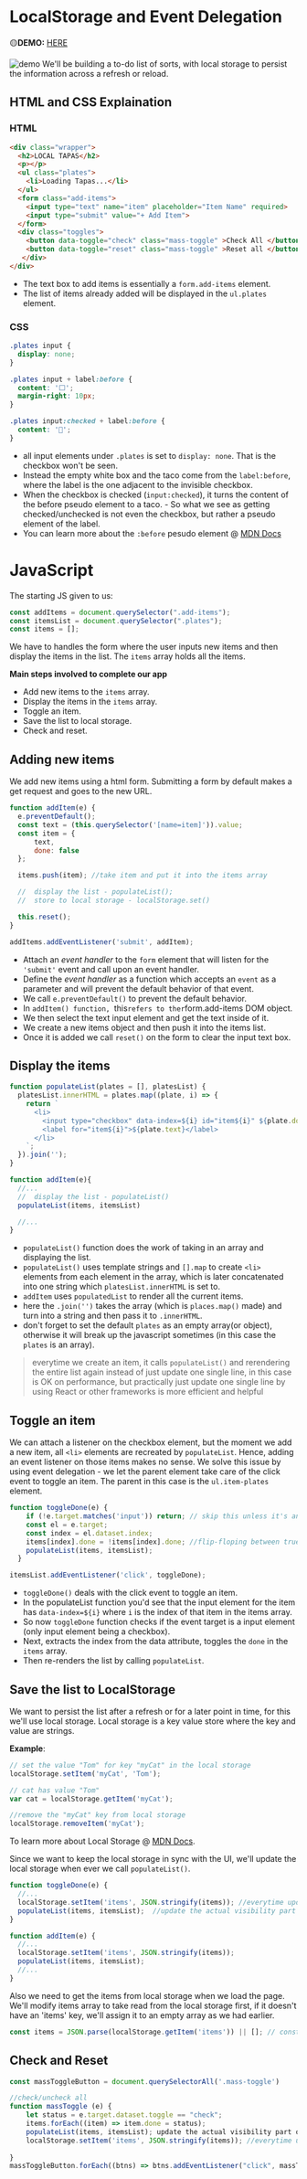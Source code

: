 # LocalStorage and Event Delegation
🟡**DEMO:** [HERE](https://mitzelldone.github.io/JavaScript30/The%2030%20Projects/15%20-%20Local%20Storage%20and%20Event%20Delegation/index.html)


![demo](https://github.com/Mitzelldone/JavaScript30/blob/main/The%2030%20Projects/images/15.demo.gif)
We'll be building a to-do list of sorts, with local storage to persist the information across a refresh or reload.

## HTML and CSS Explaination

### HTML

```HTML
<div class="wrapper">
  <h2>LOCAL TAPAS</h2>
  <p></p>
  <ul class="plates">
    <li>Loading Tapas...</li>
  </ul>
  <form class="add-items">
    <input type="text" name="item" placeholder="Item Name" required>
    <input type="submit" value="+ Add Item">
  </form>
  <div class="toggles">
    <button data-toggle="check" class="mass-toggle" >Check All </button>
    <button data-toggle="reset" class="mass-toggle" >Reset all </button>
   </div>
</div>
```

- The text box to add items is essentially a `form.add-items` element.
- The list of items already added will be displayed in the `ul.plates` element.

### CSS

```CSS
.plates input {
  display: none;
}

.plates input + label:before {
  content: '⬜️';
  margin-right: 10px;
}

.plates input:checked + label:before {
  content: '🌮';
}
```

- all input elements under `.plates` is set to `display: none`. That is the checkbox won't be seen.
- Instead the empty white box and the taco come from the `label:before`, where the label is the one adjacent to the invisible checkbox.
- When the checkbox is checked (`input:checked`), it turns the content of the before pseudo element to a taco. - So what we see as getting checked/unchecked is not even the checkbox, but rather a pseudo element of the label.
- You can learn more about the `:before` pesudo element @ [MDN Docs](https://developer.mozilla.org/en-US/docs/Web/CSS/::before)

# JavaScript

The starting JS given to us:

```JavaScript
const addItems = document.querySelector(".add-items");
const itemsList = document.querySelector(".plates");
const items = [];
```

We have to handles the form where the user inputs new items and then display the items in the list. The `items` array holds all the items.

**Main steps involved to complete our app**

- Add new items to the `items` array.
- Display the items in the `items` array.
- Toggle an item.
- Save the list to local storage.
- Check and reset.

## Adding new items

We add new items using a html form. Submitting a form by default makes a get request and goes to the new URL.

```JavaScript
function addItem(e) {
  e.preventDefault();
  const text = (this.querySelector('[name=item]')).value;
  const item = {
      text,
      done: false
  };

  items.push(item); //take item and put it into the items array

  //  display the list - populateList();
  //  store to local storage - localStorage.set()

  this.reset();
}

addItems.addEventListener('submit', addItem);
```

- Attach an _event handler_ to the `form` element that will listen for the `'submit'` event and call upon an event handler.
- Define the _event handler_ as a function which accepts an `event` as a parameter and will prevent the default behavior of that event.
- We call `e.preventDefault()` to prevent the default behavior.
- In `addItem() function, `this`refers to ther`form.add-items DOM object.
- We then select the text input element and get the text inside of it.
- We create a new items object and then push it into the items list.
- Once it is added we call `reset()` on the form to clear the input text box.

## Display the items

```JavaSCript
function populateList(plates = [], platesList) {
  platesList.innerHTML = plates.map((plate, i) => {
    return `
      <li>
        <input type="checkbox" data-index=${i} id="item${i}" ${plate.done ? 'checked' : ''} />
        <label for="item${i}">${plate.text}</label>
      </li>
    `;
  }).join('');
}

function addItem(e){
  //...
  //  display the list - populateList()
  populateList(items, itemsList)

  //...
}
```

- `populateList()` function does the work of taking in an array and displaying the list.
- `populateList()` uses template strings and `[].map` to create `<li>` elements from each element in the array, which is later concatenated into one string which `platesList.innerHTML` is set to.
- `addItem` uses `populatedList` to render all the current items.
- here the `.join('')` takes the array (which is `places.map()` made) and turn into a string and then pass it to `.innerHTML`.
- don't forget to set the default `plates` as an empty array(or object), otherwise it will break up the javascript sometimes (in this case the `plates` is an array).
> everytime we create an item, it calls `populateList()` and rerendering the entire list again instead of just update one single line, in this case is OK on performance, but practically just update one single line by using React or other frameworks is more efficient and helpful

## Toggle an item

We can attach a listener on the checkbox element, but the moment we add a new item, all `<li>` elements are recreated by `populateList`. Hence, adding an event listener on those items makes no sense. We solve this issue by using event delegation - we let the parent element take care of the click event to toggle an item. The parent in this case is the `ul.item-plates` element.

```JavaScript
function toggleDone(e) {
    if (!e.target.matches('input')) return; // skip this unless it's an input
    const el = e.target;
    const index = el.dataset.index;
    items[index].done = !items[index].done; //flip-floping between true and false
    populateList(items, itemsList);
  }

itemsList.addEventListener('click', toggleDone);
```

- `toggleDone()` deals with the click event to toggle an item.
- In the populateList function you'd see that the input element for the item has `data-index=${i}` where `i` is the index of that item in the items array.
- So now `toggleDone` function checks if the event target is a input element (only input element being a checkbox).
- Next, extracts the index from the data attribute, toggles the `done` in the `items` array.
- Then re-renders the list by calling `populateList`.

## Save the list to LocalStorage

We want to persist the list after a refresh or for a later point in time, for this we'll use local storage. Local storage is a key value store where the key and value are strings.

**Example**:

```JavaScript
// set the value "Tom" for key "myCat" in the local storage
localStorage.setItem('myCat', 'Tom');

// cat has value "Tom"
var cat = localStorage.getItem('myCat');

//remove the "myCat" key from local storage
localStorage.removeItem('myCat');
```

To learn more about Local Storage @ [MDN Docs](https://developer.mozilla.org/en-US/docs/Web/API/Window/localStorage).

Since we want to keep the local storage in sync with the UI, we'll update the local storage when ever we call `populateList()`.

```JavaScript
function toggleDone(e) {
  //...
  localStorage.setItem('items', JSON.stringify(items)); //everytime update will mirror to the localStorage
  populateList(items, itemsList);  //update the actual visibility part on html
}

function addItem(e) {
  //...
  localStorage.setItem('items', JSON.stringify(items));
  populateList(items, itemsList); 
  //...
}
```

Also we need to get the items from local storage when we load the page. We'll modify items array to take read from the local storage first, if it doesn't have an 'items' key, we'll assign it to an empty array as we had earlier.

```JavaScript
const items = JSON.parse(localStorage.getItem('items')) || []; // const items is to check if there is something in localStorage and then we fall back to an empty array.
```
## Check and Reset

```JavaScript
const massToggleButton = document.querySelectorAll('.mass-toggle')  

//check/uncheck all
function massToggle (e) {
    let status = e.target.dataset.toggle == "check";
    items.forEach((item) => item.done = status);
    populateList(items, itemsList); update the actual visibility part on html
    localStorage.setItem('items', JSON.stringify(items)); //everytime update will mirror to the localStorage
    
}
massToggleButton.forEach((btns) => btns.addEventListener("click", massToggle))
```
